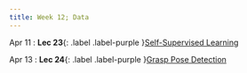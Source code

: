 ```yaml
---
title: Week 12; Data
---
```


Apr 11
: **Lec 23**{: .label .label-purple }[Self-Supervised Learning](#)
  <!-- : [Solution](#) -->

Apr 13
: **Lec 24**{: .label .label-purple }[Grasp Pose Detection](#)
  <!-- : [3.1](#), [2.2](#), [2.3](#) -->

<!-- Apr 31
: **Dis 12**{: .label .label-blue }[Creating and managing datasets, Papers With Code](#) -->
